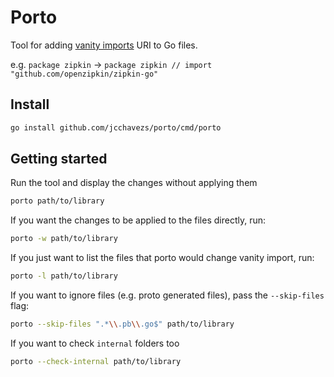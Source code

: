 # Porto

Tool for adding [vanity imports](https://sagikazarmark.hu/blog/vanity-import-paths-in-go/) URI to Go files.

e.g. `package zipkin` -> `package zipkin // import "github.com/openzipkin/zipkin-go"`

## Install

```bash
go install github.com/jcchavezs/porto/cmd/porto
```

## Getting started

Run the tool and display the changes without applying them

```bash
porto path/to/library
```

If you want the changes to be applied to the files directly, run:

```bash
porto -w path/to/library
```

If you just want to list the files that porto would change vanity import, run:

```bash
porto -l path/to/library
```

If you want to ignore files (e.g. proto generated files), pass the `--skip-files` flag:

```bash
porto --skip-files ".*\\.pb\\.go$" path/to/library
```

If you want to check `internal` folders too

```bash
porto --check-internal path/to/library
```
